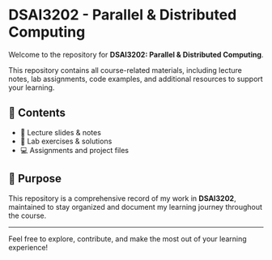 # DSAI3202 - Parallel & Distributed Computing

Welcome to the repository for **DSAI3202: Parallel & Distributed Computing**.

This repository contains all course-related materials, including lecture notes, lab assignments, code examples, and additional resources to support your learning.

## 📁 Contents

- 📘 Lecture slides & notes  
- 🧪 Lab exercises & solutions  
- 💻 Assignments and project files  

## 🎯 Purpose

This repository is a comprehensive record of my work in **DSAI3202**, maintained to stay organized and document my learning journey throughout the course.

---

Feel free to explore, contribute, and make the most out of your learning experience!
